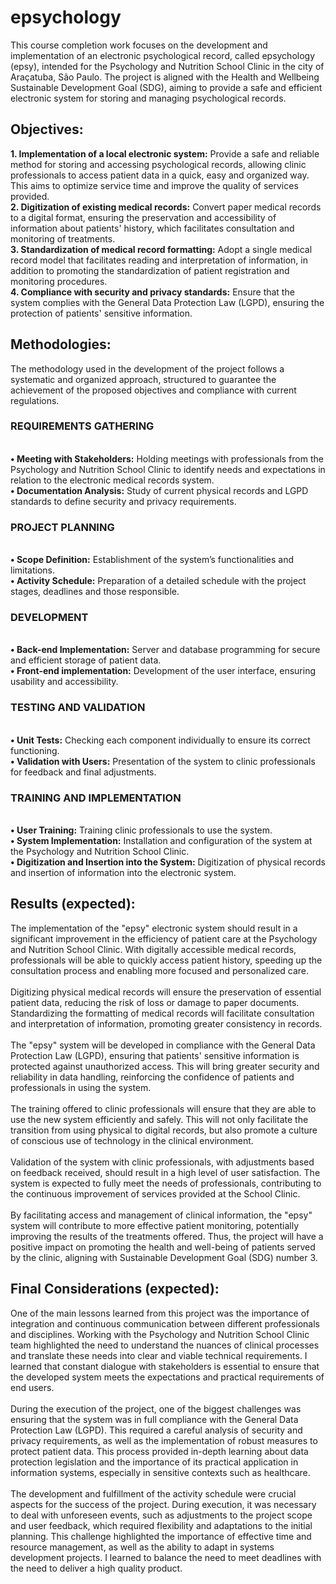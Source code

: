 # epsychology

<p>
This course completion work focuses on the development and implementation of an electronic psychological record, called epsychology (epsy), intended for the Psychology and Nutrition School Clinic in the city of Araçatuba, São Paulo. The project is aligned with the Health and Wellbeing Sustainable Development Goal (SDG), aiming to provide a safe and efficient electronic system for storing and managing psychological records.
</p>

## Objectives:

<p>
<b>1. Implementation of a local electronic system:</b> Provide a safe and reliable method for storing and accessing psychological records, allowing clinic professionals to access patient data in a quick, easy and organized way. This aims to optimize service time and improve the quality of services provided.
</br> <b>2. Digitization of existing medical records:</b> Convert paper medical records to a digital format, ensuring the preservation and accessibility of information about patients' history, which facilitates consultation and monitoring of treatments.
</br> <b>3. Standardization of medical record formatting:</b> Adopt a single medical record model that facilitates reading and interpretation of information, in addition to promoting the standardization of patient registration and monitoring procedures.
</br> <b>4. Compliance with security and privacy standards:</b> Ensure that the system complies with the General Data Protection Law (LGPD), ensuring the protection of patients' sensitive information.
</p>

## Methodologies:

<p>
The methodology used in the development of the project follows a systematic and organized approach, structured to guarantee the achievement of the proposed objectives and compliance with current regulations.
</p>

### REQUIREMENTS GATHERING
</br> <b>• Meeting with Stakeholders:</b> Holding meetings with professionals from the Psychology and Nutrition School Clinic to identify needs and expectations in relation to the electronic medical records system.
</br> <b>• Documentation Analysis:</b> Study of current physical records and LGPD standards to define security and privacy requirements.

### PROJECT PLANNING
</br> <b>• Scope Definition:</b> Establishment of the system’s functionalities and limitations.
</br> <b>• Activity Schedule:</b> Preparation of a detailed schedule with the project stages, deadlines and those responsible.

### DEVELOPMENT
</br> <b>• Back-end Implementation:</b> Server and database programming for secure and efficient storage of patient data.
</br> <b>• Front-end implementation:</b> Development of the user interface, ensuring usability and accessibility.

### TESTING AND VALIDATION
</br> <b>• Unit Tests:</b> Checking each component individually to ensure its correct functioning.
</br> <b>• Validation with Users:</b> Presentation of the system to clinic professionals for feedback and final adjustments.

### TRAINING AND IMPLEMENTATION
</br> <b>• User Training:</b> Training clinic professionals to use the system.
</br> <b>• System Implementation:</b> Installation and configuration of the system at the Psychology and Nutrition School Clinic.
</br> <b>• Digitization and Insertion into the System:</b> Digitization of physical records and insertion of information into the electronic system.

## Results (expected):

<p>
The implementation of the "epsy" electronic system should result in a significant improvement in the efficiency of patient care at the Psychology and Nutrition School Clinic. With digitally accessible medical records, professionals will be able to quickly access patient history, speeding up the consultation process and enabling more focused and personalized care.
</br> </br> Digitizing physical medical records will ensure the preservation of essential patient data, reducing the risk of loss or damage to paper documents. Standardizing the formatting of medical records will facilitate consultation and interpretation of information, promoting greater consistency in records.
</br> </br> The "epsy" system will be developed in compliance with the General Data Protection Law (LGPD), ensuring that patients' sensitive information is protected against unauthorized access. This will bring greater security and reliability in data handling, reinforcing the confidence of patients and professionals in using the system.
</br> </br> The training offered to clinic professionals will ensure that they are able to use the new system efficiently and safely. This will not only facilitate the transition from using physical to digital records, but also promote a culture of conscious use of technology in the clinical environment.
</br> </br> Validation of the system with clinic professionals, with adjustments based on feedback received, should result in a high level of user satisfaction. The system is expected to fully meet the needs of professionals, contributing to the continuous improvement of services provided at the School Clinic.
</br> </br> By facilitating access and management of clinical information, the "epsy" system will contribute to more effective patient monitoring, potentially improving the results of the treatments offered. Thus, the project will have a positive impact on promoting the health and well-being of patients served by the clinic, aligning with Sustainable Development Goal (SDG) number 3.
</p>

 ## Final Considerations (expected):

<p>
One of the main lessons learned from this project was the importance of integration and continuous communication between different professionals and disciplines. Working with the Psychology and Nutrition School Clinic team highlighted the need to understand the nuances of clinical processes and translate these needs into clear and viable technical requirements. I learned that constant dialogue with stakeholders is essential to ensure that the developed system meets the expectations and practical requirements of end users.
</br> </br> During the execution of the project, one of the biggest challenges was ensuring that the system was in full compliance with the General Data Protection Law (LGPD). This required a careful analysis of security and privacy requirements, as well as the implementation of robust measures to protect patient data. This process provided in-depth learning about data protection legislation and the importance of its practical application in information systems, especially in sensitive contexts such as healthcare.
</br> </br> The development and fulfillment of the activity schedule were crucial aspects for the success of the project. During execution, it was necessary to deal with unforeseen events, such as adjustments to the project scope and user feedback, which required flexibility and adaptations to the initial planning. This challenge highlighted the importance of effective time and resource management, as well as the ability to adapt in systems development projects. I learned to balance the need to meet deadlines with the need to deliver a high quality product.
</p>
